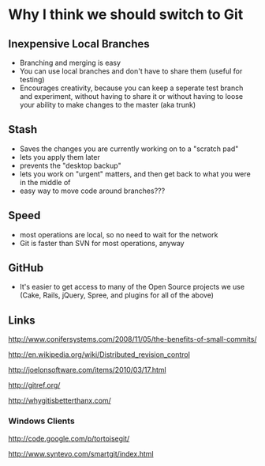 # Why I think we should switch to Git

## Inexpensive Local Branches

* Branching and merging is easy
* You can use local branches and don't have to share them (useful for testing)
* Encourages creativity, because you can keep a seperate test branch and experiment, without having to share it or without having to loose your ability to make changes to the master (aka trunk)

## Stash

* Saves the changes you are currently working on to a "scratch pad"
* lets you apply them later
* prevents the "desktop backup"
* lets you work on "urgent" matters, and then get back to what you were in the middle of
* easy way to move code around branches???

## Speed

* most operations are local, so no need to wait for the network
* Git is faster than SVN for most operations, anyway

## GitHub

* It's easier to get access to many of the Open Source projects we use (Cake, Rails, jQuery, Spree, and plugins for all of the above)

## Links

http://www.conifersystems.com/2008/11/05/the-benefits-of-small-commits/

http://en.wikipedia.org/wiki/Distributed_revision_control

http://joelonsoftware.com/items/2010/03/17.html

http://gitref.org/

http://whygitisbetterthanx.com/

### Windows Clients

http://code.google.com/p/tortoisegit/

http://www.syntevo.com/smartgit/index.html
